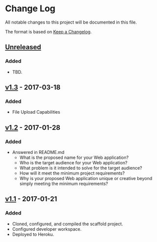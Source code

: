 # Change Log
All notable changes to this project will be documented in this file.

The format is based on [Keep a Changelog](http://keepachangelog.com/).

## [Unreleased]
### Added
- TBD.

## [v1.3] - 2017-03-18
### Added
- File Upload Capabilities

## [v1.2] - 2017-01-28
### Added
- Answered in README.md
    - What is the proposed name for your Web application?
    - Who is the target audience for your Web application?
    - What problem is it intended to solve for the target audience?
    - How will it meet the minimum project requirements?
    - Why is your proposed Web application unique or creative beyond simply meeting the minimum requirements?

## [v1.1] - 2017-01-21
### Added
- Cloned, configured, and compiled the scaffold project.
- Configured developer workspace.
- Deployed to Heroku.

[Unreleased]: https://github.com/infsci2560sp17/full-stack-web-BrianKolowitz/compare/v1.3...HEAD
[v1.3]: https://github.com/infsci2560sp17/full-stack-web-BrianKolowitz/compare/v1.2...v1.3
[v1.2]: https://github.com/infsci2560sp17/full-stack-web-BrianKolowitz/compare/v1.1...v1.2
[v1.1]: https://github.com/infsci2560sp17/full-stack-web-BrianKolowitz/compare/...v1.1